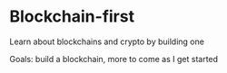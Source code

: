 # Blockchain-first
Learn about blockchains and crypto by building one

Goals: build a blockchain, more to come as I get started